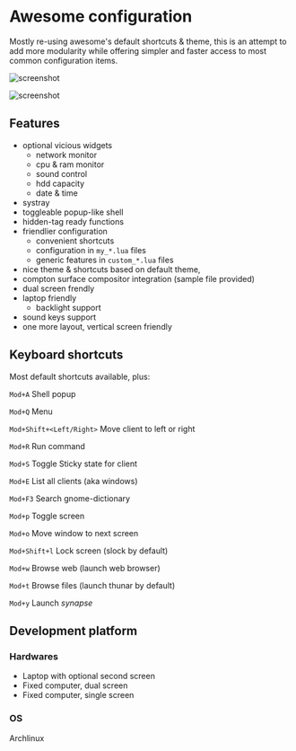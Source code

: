 # Awesome configuration

Mostly re-using awesome's default shortcuts & theme, this is an attempt to add more modularity
while offering simpler and faster access to most common configuration items.

![screenshot](./raw/master/shot1.jpg)

![screenshot](./raw/master/shot2.jpg)

## Features

- optional vicious widgets 
    - network monitor
    - cpu & ram monitor
    - sound control
    - hdd capacity
    - date & time
- systray
- toggleable popup-like shell
- hidden-tag ready functions
- friendlier configuration
    - convenient shortcuts
    - configuration in `my_*.lua` files
    - generic features in `custom_*.lua` files
- nice theme & shortcuts based on default theme, 
- compton surface compositor integration (sample file provided)
- dual screen frendly
- laptop friendly
    - backlight support
- sound keys support
- one more layout, vertical screen friendly

## Keyboard shortcuts

Most default shortcuts available, plus:

`Mod+A`
    Shell popup

`Mod+Q`
    Menu

`Mod+Shift+<Left/Right>`
    Move client to left or right

`Mod+R`
    Run command    

`Mod+S`
    Toggle Sticky state for client

`Mod+E`
    List all clients (aka windows)

`Mod+F3`
    Search gnome-dictionary

`Mod+p`
    Toggle screen

`Mod+o`
    Move window to next screen

`Mod+Shift+l`
    Lock screen (slock by default)

`Mod+w`
    Browse web (launch web browser)

`Mod+t`
    Browse files (launch thunar by default)

`Mod+y`
    Launch *synapse*

## Development platform

### Hardwares

- Laptop with optional second screen
- Fixed computer, dual screen
- Fixed computer, single screen

### OS

Archlinux

